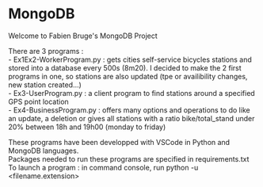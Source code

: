 # MongoDB  
  Welcome to Fabien Bruge's MongoDB Project
  
  There are 3 programs :  
    - Ex1Ex2-WorkerProgram.py : gets cities self-service bicycles stations and stored into a database every 500s (8m20). I decided to make the 2 first programs in one, so stations are also updated (tpe or availibility changes, new station created...)  
    - Ex3-UserProgram.py : a client program to find stations around a specified GPS point location  
    - Ex4-BusinessProgram.py : offers many options and operations to do like an update, a deletion or gives all stations with a ratio bike/total_stand under 20% between 18h and 19h00 (monday to friday)

  These programs have been developped with VSCode in Python and MongoDB languages.  
  Packages needed to run these programs are specified in requirements.txt  
  To launch a program : in command console, run python -u <filepath><filename.extension>
